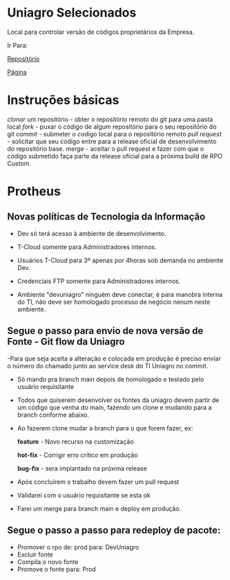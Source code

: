 # Uniagro Selecionados

Local para controlar versão de códigos proprietários da Empresa.

Ir Para:

[Repositório](https://github.com/uniagro-ind/home)

[Página](https://uniagro-ind.github.io/home/)

# Instruções básicas

*clonar* um repositório - obter o repositório remoto do git para uma pasta local
*fork* - puxar o código de algum repositório para o seu repositório do git
*commit* - submeter o codigo local para o repositório remoto
*pull request* - solicitar que seu codigo entre para a release oficial de desenvolvimento do repositório base.
*merge* - aceitar o pull request e fazer com que o código submetido faça parte da release oficial para a próxima build de RPO Custom.




# Protheus

## Novas políticas de Tecnologia da Informação

- Dev só terá acesso à ambiente de desenvolvimento.

- T-Cloud somente para Administradores internos.

- Usuários T-Cloud para 3º apenas por 4horas sob demanda no ambiente Dev.

- Credenciais FTP somente para Administradores internos.

- Ambiente "devuniagro" ninguém deve conectar, é para manobra interna do TI, não deve ser homologado processo de negócio nenum neste ambiente.


## Segue o passo para envio de nova versão de Fonte - Git flow da Uniagro

-Para que seja aceita a alteração e colocada em produção é preciso enviar o número do chamado junto ao service desk do TI Uniagro no commit.

- Só mando pra branch main depois de homologado e testado pelo usuário requisitante
- Todos que quiserem desenvolver os fontes da uniagro devem partir de um código que venha do main, fazendo um clone e mudando para a branch conforme abaixo.
- Ao fazerem clone mudar a branch para o que forem fazer, ex:

     **feature** - Novo recurso na customização

     **hot-fix** - Corrigir erro critico em produção

     **bug-fix** - sera implantado na próxima release

- Após concluirem o trabalho devem fazer um pull request
- Validarei com o usuário requisitante se esta ok
- Farei um merge para branch main e deploy em produção.

## Segue o passo a passo para redeploy de pacote:
  
- Promover o rpo de: prod para: DevUniagro  
- Excluir fonte  
- Compila o novo fonte  
- Promove o fonte para: Prod



